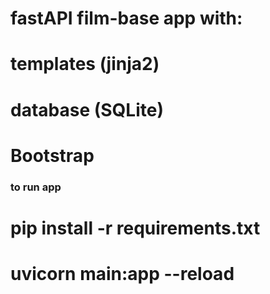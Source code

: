 # fastAPI film-base app with:
# templates (jinja2)
# database (SQLite)
# Bootstrap

### to run app ###
# pip install -r requirements.txt
# uvicorn main:app --reload
